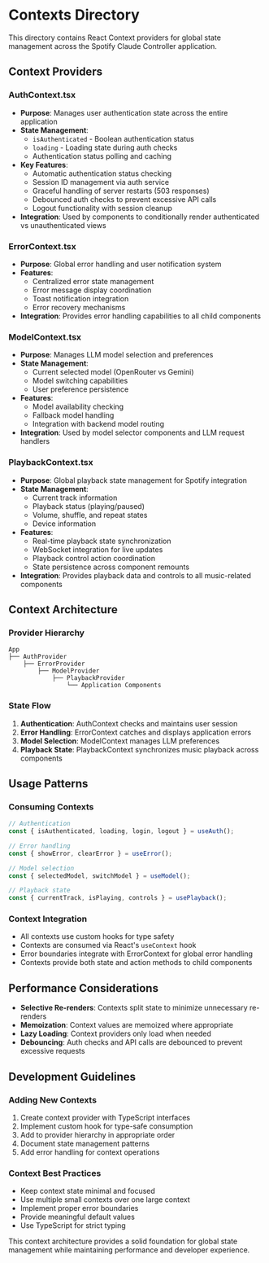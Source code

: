 # Contexts Directory

This directory contains React Context providers for global state management across the Spotify Claude Controller application.

## Context Providers

### AuthContext.tsx
- **Purpose**: Manages user authentication state across the entire application
- **State Management**:
  - `isAuthenticated` - Boolean authentication status
  - `loading` - Loading state during auth checks
  - Authentication status polling and caching
- **Key Features**:
  - Automatic authentication status checking
  - Session ID management via auth service
  - Graceful handling of server restarts (503 responses)
  - Debounced auth checks to prevent excessive API calls
  - Logout functionality with session cleanup
- **Integration**: Used by components to conditionally render authenticated vs unauthenticated views

### ErrorContext.tsx
- **Purpose**: Global error handling and user notification system
- **Features**:
  - Centralized error state management
  - Error message display coordination
  - Toast notification integration
  - Error recovery mechanisms
- **Integration**: Provides error handling capabilities to all child components

### ModelContext.tsx
- **Purpose**: Manages LLM model selection and preferences
- **State Management**:
  - Current selected model (OpenRouter vs Gemini)
  - Model switching capabilities
  - User preference persistence
- **Features**:
  - Model availability checking
  - Fallback model handling
  - Integration with backend model routing
- **Integration**: Used by model selector components and LLM request handlers

### PlaybackContext.tsx
- **Purpose**: Global playback state management for Spotify integration
- **State Management**:
  - Current track information
  - Playback status (playing/paused)
  - Volume, shuffle, and repeat states
  - Device information
- **Features**:
  - Real-time playback state synchronization
  - WebSocket integration for live updates
  - Playback control action coordination
  - State persistence across component remounts
- **Integration**: Provides playback data and controls to all music-related components

## Context Architecture

### Provider Hierarchy
```
App
├── AuthProvider
    ├── ErrorProvider
        ├── ModelProvider
            ├── PlaybackProvider
                └── Application Components
```

### State Flow
1. **Authentication**: AuthContext checks and maintains user session
2. **Error Handling**: ErrorContext catches and displays application errors
3. **Model Selection**: ModelContext manages LLM preferences
4. **Playback State**: PlaybackContext synchronizes music playback across components

## Usage Patterns

### Consuming Contexts
```typescript
// Authentication
const { isAuthenticated, loading, login, logout } = useAuth();

// Error handling
const { showError, clearError } = useError();

// Model selection
const { selectedModel, switchModel } = useModel();

// Playback state
const { currentTrack, isPlaying, controls } = usePlayback();
```

### Context Integration
- All contexts use custom hooks for type safety
- Contexts are consumed via React's `useContext` hook
- Error boundaries integrate with ErrorContext for global error handling
- Contexts provide both state and action methods to child components

## Performance Considerations

- **Selective Re-renders**: Contexts split state to minimize unnecessary re-renders
- **Memoization**: Context values are memoized where appropriate
- **Lazy Loading**: Context providers only load when needed
- **Debouncing**: Auth checks and API calls are debounced to prevent excessive requests

## Development Guidelines

### Adding New Contexts
1. Create context provider with TypeScript interfaces
2. Implement custom hook for type-safe consumption
3. Add to provider hierarchy in appropriate order
4. Document state management patterns
5. Add error handling for context operations

### Context Best Practices
- Keep context state minimal and focused
- Use multiple small contexts over one large context
- Implement proper error boundaries
- Provide meaningful default values
- Use TypeScript for strict typing

This context architecture provides a solid foundation for global state management while maintaining performance and developer experience.